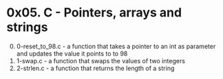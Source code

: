 # 0x05. C - Pointers, arrays and strings

0. 0-reset_to_98.c - a function that takes a pointer to an int as parameter and updates the value it points to to 98
1. 1-swap.c - a function that swaps the values of two integers
2. 2-strlen.c - a function that returns the length of a string

